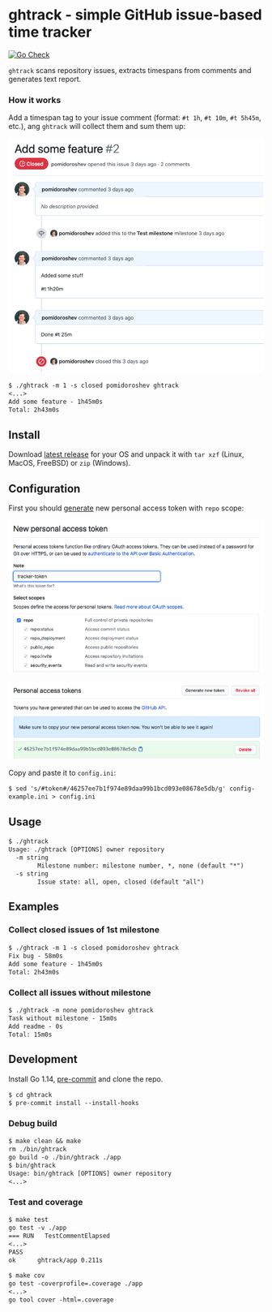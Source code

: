 # ghtrack - simple GitHub issue-based time tracker
[![Go Check](https://github.com/pomidoroshev/ghtrack/workflows/Go%20Check/badge.svg?branch=master)](https://github.com/pomidoroshev/ghtrack/actions)

`ghtrack` scans repository issues, extracts timespans from comments and generates text report.

### How it works

Add a timespan tag to your issue comment (format: `#t 1h`, `#t 10m`, `#t 5h45m`, etc.), ang `ghtrack` will collect them and sum them up:

![](images/timespans.png)

```
$ ./ghtrack -m 1 -s closed pomidoroshev ghtrack
<...>
Add some feature - 1h45m0s
Total: 2h43m0s
```

## Install

Download [latest release](https://github.com/pomidoroshev/ghtrack/releases/latest) for your OS and unpack it with `tar xzf` (Linux, MacOS, FreeBSD) or `zip` (Windows).

## Configuration

First you should [generate](https://github.com/settings/tokens/new) new personal access token with `repo` scope:

![](images/token-1.png)

![](images/token-2.png)

Copy and paste it to `config.ini`:

```
$ sed 's/#token#/46257ee7b1f974e89daa99b1bcd093e08678e5db/g' config-example.ini > config.ini
```

## Usage

```
$ ./ghtrack
Usage: ./ghtrack [OPTIONS] owner repository
  -m string
    	Milestone number: milestone number, *, none (default "*")
  -s string
    	Issue state: all, open, closed (default "all")
```

## Examples

### Collect closed issues of 1st milestone

```
$ ./ghtrack -m 1 -s closed pomidoroshev ghtrack
Fix bug - 58m0s
Add some feature - 1h45m0s
Total: 2h43m0s
```

### Collect all issues without milestone

```
$ ./ghtrack -m none pomidoroshev ghtrack
Task without milestone - 15m0s
Add readme - 0s
Total: 15m0s
```

## Development

Install Go 1.14, [pre-commit](http://pre-commit.com) and clone the repo.

```
$ cd ghtrack
$ pre-commit install --install-hooks
```

### Debug build

```
$ make clean && make
rm ./bin/ghtrack
go build -o ./bin/ghtrack ./app
$ bin/ghtrack
Usage: bin/ghtrack [OPTIONS] owner repository
<...>
```

### Test and coverage

```
$ make test
go test -v ./app
=== RUN   TestCommentElapsed
<...>
PASS
ok  	ghtrack/app	0.211s
```

```
$ make cov
go test -coverprofile=.coverage ./app
<...>
go tool cover -html=.coverage
```
